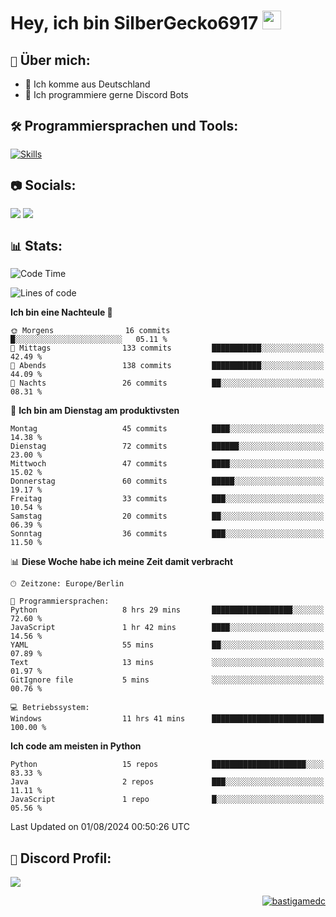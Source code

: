 # Hey, ich bin SilberGecko6917 <img src="https://raw.githubusercontent.com/MartinHeinz/MartinHeinz/master/wave.gif" width="30px">

## ` 📌 ` Über mich:
- 📍 Ich komme aus Deutschland
- 📝 Ich programmiere gerne Discord Bots

## ` 🛠️ ` Programmiersprachen und Tools:
[![Skills](https://skillicons.dev/icons?i=py,html,css,mysql,postgres,sqlite,java,discord,figma,github,git,pycharm,vscode,idea)]()<br>


## ` 📷 ` Socials:  
[![](https://img.shields.io/youtube/channel/subscribers/UCf83BJ6BdAFoU1zViGFuWlg?style=for-the-badge&logo=youtube&label=YouTube&color=red)](https://youtube.com/@gecko_tv) [![](https://img.shields.io/twitch/status/silbergecko_tv?style=for-the-badge&logo=twitch&logoColor=white&color=purple)](https://twitch.tv/silbergecko_tv)


## ` 📊 ` Stats:
<!--START_SECTION:waka-->
![Code Time](http://img.shields.io/badge/Code%20Time-90%20hrs%2022%20mins-blue)

![Lines of code](https://img.shields.io/badge/Seit%20Hallo%20Welt%20habe%20ich%20geschrieben-32.1%20thousand%20Codezeilen-blue)

**Ich bin eine Nachteule 🦉** 

```text
🌞 Morgens                16 commits          █░░░░░░░░░░░░░░░░░░░░░░░░   05.11 % 
🌆 Mittags                133 commits         ███████████░░░░░░░░░░░░░░   42.49 % 
🌃 Abends                 138 commits         ███████████░░░░░░░░░░░░░░   44.09 % 
🌙 Nachts                 26 commits          ██░░░░░░░░░░░░░░░░░░░░░░░   08.31 % 
```
📅 **Ich bin am Dienstag am produktivsten** 

```text
Montag                   45 commits          ████░░░░░░░░░░░░░░░░░░░░░   14.38 % 
Dienstag                 72 commits          ██████░░░░░░░░░░░░░░░░░░░   23.00 % 
Mittwoch                 47 commits          ████░░░░░░░░░░░░░░░░░░░░░   15.02 % 
Donnerstag               60 commits          █████░░░░░░░░░░░░░░░░░░░░   19.17 % 
Freitag                  33 commits          ███░░░░░░░░░░░░░░░░░░░░░░   10.54 % 
Samstag                  20 commits          ██░░░░░░░░░░░░░░░░░░░░░░░   06.39 % 
Sonntag                  36 commits          ███░░░░░░░░░░░░░░░░░░░░░░   11.50 % 
```


📊 **Diese Woche habe ich meine Zeit damit verbracht** 

```text
🕑︎ Zeitzone: Europe/Berlin

💬 Programmiersprachen: 
Python                   8 hrs 29 mins       ██████████████████░░░░░░░   72.60 % 
JavaScript               1 hr 42 mins        ████░░░░░░░░░░░░░░░░░░░░░   14.56 % 
YAML                     55 mins             ██░░░░░░░░░░░░░░░░░░░░░░░   07.89 % 
Text                     13 mins             ░░░░░░░░░░░░░░░░░░░░░░░░░   01.97 % 
GitIgnore file           5 mins              ░░░░░░░░░░░░░░░░░░░░░░░░░   00.76 % 

💻 Betriebssystem: 
Windows                  11 hrs 41 mins      █████████████████████████   100.00 % 
```

**Ich code am meisten in Python** 

```text
Python                   15 repos            █████████████████████░░░░   83.33 % 
Java                     2 repos             ███░░░░░░░░░░░░░░░░░░░░░░   11.11 % 
JavaScript               1 repo              █░░░░░░░░░░░░░░░░░░░░░░░░   05.56 % 
```




 Last Updated on 01/08/2024 00:50:26 UTC
<!--END_SECTION:waka-->

## ` 🔎 ` Discord Profil:
<a href="https://discord.com/users/753974250968186901"><img src="https://lanyard.cnrad.dev/api/753974250968186901"><p/>

<p align="right">
  <img align="center" src="https://komarev.com/ghpvc/?username=SilberGecko6917&label=Profile%20views&color=0e75b6&style=flat" alt="bastigamedc"/>
</p>
